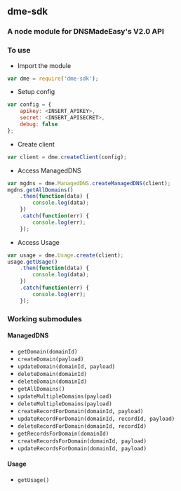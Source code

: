 ## dme-sdk
### A node module for DNSMadeEasy's V2.0 API

### To use

- Import the module

```javascript
var dme = require('dme-sdk');
```

- Setup config

```javascript
var config = {
	apikey: <INSERT_APIKEY>,
	secret: <INSERT_APISECRET>,
	debug: false
};
```

- Create client

```javascript
var client = dme.createClient(config);
```

- Access ManagedDNS

```javascript
var mgdns = dme.ManagedDNS.createManagedDNS(client);
mgdns.getAllDomains()
	.then(function(data) {
		console.log(data);
	})
	.catch(function(err) {
		console.log(err);
	});
```

- Access Usage

```javascript
var usage = dme.Usage.create(client);
usage.getUsage()
	.then(function(data) {
		console.log(data);
	})
	.catch(function(err) {
		console.log(err);
	});
```

### Working submodules

#### ManagedDNS

* `getDomain(domainId)`
* `createDomain(payload)`
* `updateDomain(domainId, payload)`
* `deleteDomain(domainId)`
* `deleteDomain(domainId)`
* `getAllDomains()`
* `updateMultipleDomains(payload)`
* `deleteMultipleDomains(payload)`
* `createRecordForDomain(domainId, payload)`
* `updateRecordForDomain(domainId, recordId, payload)`
* `deleteRecordForDomain(domainId, recordId)`
* `getRecordsForDomain(domainId)`
* `createRecordsForDomain(domainId, payload)`
* `updateRecordsForDomain(domainId, payload)`

#### Usage

* `getUsage()`
